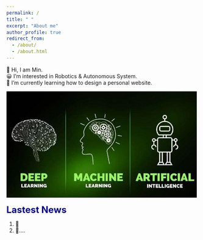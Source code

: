 ```yaml
---
permalink: /
title: " "
excerpt: "About me"
author_profile: true
redirect_from: 
  - /about/
  - /about.html
---
```


👋 Hi, I am Min.  
😀 I’m interested in Robotics & Autonomous System.  
🌱 I’m currently learning how to design a personal website.

<img src="/images/about.jpg" alt="AI" title="AI change world!" width="500" >

<font color=Navy size=5 > <strong> Lastest News </strong> </font>

1. 🚀  
2. 🌟.... 
